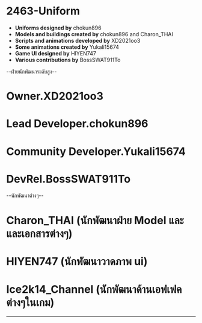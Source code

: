# 2463-Uniform
- **Uniforms designed by** chokun896  
- **Models and buildings created by** chokun896 and Charon_THAI  
- **Scripts and animations developed by** XD2021oo3  
- **Some animations created by** Yukali15674  
- **Game UI designed by** HIYEN747  
- **Various contributions by** BossSWAT911To 

--ฝ่ายนักพัฒนาระดับสูง--
# Owner.XD2021oo3
# Lead Developer.chokun896
# Community Developer.Yukali15674
# DevRel.BossSWAT911To
  --นักพัฒนาต่างๆ--
  # Charon_THAI (นักพัฒนาฝ่าย Model และและเอกสารต่างๆ)
  # HIYEN747 (นักพัฒนาวาดภาพ ui)
  # Ice2k14_Channel (นักพัฒนาด้านเอฟเฟคต่างๆในเกม)
  ---------------
